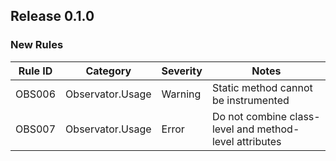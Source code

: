 ## Release 0.1.0

### New Rules

Rule ID | Category | Severity | Notes
--------|----------|----------|------
OBS006  | Observator.Usage   | Warning | Static method cannot be instrumented
OBS007  | Observator.Usage   | Error  | Do not combine class-level and method-level attributes